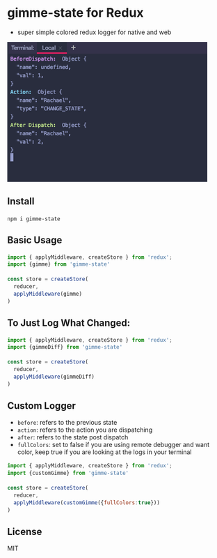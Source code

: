 # gimme-state for Redux
- super simple colored redux logger for native and web

![gimme-state-screenshot](https://github.com/11grossmane/gimme-state/blob/master/gimme.png?raw=true)

## Install
`npm i gimme-state`

## Basic Usage
```javascript
import { applyMiddleware, createStore } from 'redux';
import {gimme} from 'gimme-state'

const store = createStore(
  reducer,
  applyMiddleware(gimme)
)
```

## To Just Log What Changed: 
```javascript
import { applyMiddleware, createStore } from 'redux';
import {gimmeDiff} from 'gimme-state'

const store = createStore(
  reducer,
  applyMiddleware(gimmeDiff)
)
```


## Custom Logger

- `before`: refers to the previous state
- `action`: refers to the action you are dispatching
- `after`: refers to the state post dispatch
- `fullColors`: set to false if you are using remote debugger and want color, keep true if you are looking at the logs in your terminal


```javascript
import { applyMiddleware, createStore } from 'redux';
import {customGimme} from 'gimme-state'

const store = createStore(
  reducer,
  applyMiddleware(customGimme({fullColors:true}))
)
```

## License
MIT